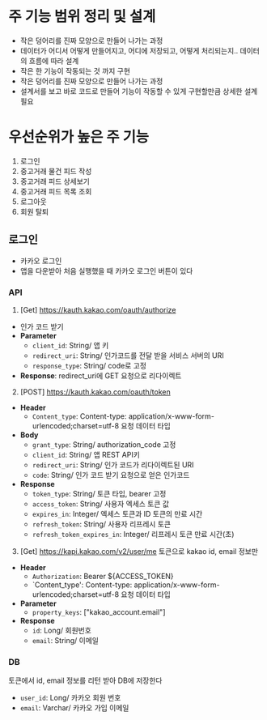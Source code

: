 # 주 기능 범위 정리 및 설계
- 작은 덩어리를 진짜 모양으로 만들어 나가는 과정
- 데이터가 어디서 어떻게 만들어지고, 어디에 저장되고, 어떻게 처리되는지.. 데이터의 흐름에 따라 설계
- 작은 한 기능이 작동되는 것 까지 구현
- 작은 덩어리를 진짜 모양으로 만들어 나가는 과정
- 설계서를 보고 바로 코드로 만들어 기능이 작동할 수 있게 구현할만큼 상세한 설계 필요

# 우선순위가 높은 주 기능
1. 로그인
2. 중고거래 물건 피드 작성
3. 중고거래 피드 상세보기
4. 중고거래 피드 목록 조회
5. 로그아웃
6. 회원 탈퇴

## 로그인
- 카카오 로그인
- 앱을 다운받아 처음 실행했을 때 카카오 로그인 버튼이 있다

### API
1. [Get] https://kauth.kakao.com/oauth/authorize
- 인가 코드 받기
- **Parameter**
  - `client_id`: String/ 앱 키
  - `redirect_uri`: String/ 인가코드를 전달 받을 서비스 서버의 URI
  - `response_type`: String/ code로 고정
- **Response**: redirect_uri에 GET 요청으로 리다이렉트

2. [POST] https://kauth.kakao.com/oauth/token	
- **Header**
  - `Content_type`: 	Content-type: application/x-www-form-urlencoded;charset=utf-8
    요청 데이터 타입
- **Body**
  - `grant_type`: String/ authorization_code 고정
  - `client_id`: String/ 앱 REST API키
  - `redirect_uri`: String/ 인가 코드가 리다이렉트된 URI
  - `code`: String/ 인가 코드 받기 요청으로 얻은 인가코드
- **Response**
  - `token_type`: String/ 토큰 타입, bearer 고정
  - `access_token`: String/ 사용자 엑세스 토큰 값
  - `expires_in`: Integer/ 엑세스 토큰과 ID 토큰의 만료 시간
  - `refresh_token`: String/ 사용자 리프레시 토큰
  - `refresh_token_expires_in`: Integer/ 리프레시 토큰 만료 시간(초)

3. [Get] https://kapi.kakao.com/v2/user/me
토큰으로 kakao id, email 정보만 
- **Header**
  - `Authorization`: Bearer ${ACCESS_TOKEN}
  - `Content_type': Content-type: application/x-www-form-urlencoded;charset=utf-8
    요청 데이터 타입
- **Parameter**
  - `property_keys`: ["kakao_account.email"]
- **Response**
  - `id`: Long/ 회원번호
  - `email`: String/ 이메일

### DB
토큰에서 id, email 정보를 리턴 받아 DB에 저장한다
- `user_id`: Long/ 카카오 회원 번호
- `email`: Varchar/ 카카오 가입 이메일